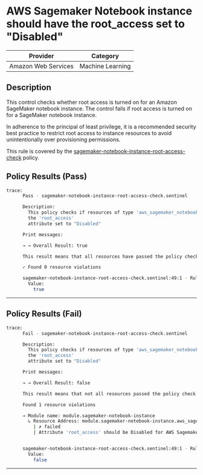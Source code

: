 # AWS Sagemaker Notebook instance should have the root_access set to "Disabled"

| Provider            | Category         |
| ------------------- | ---------------- |
| Amazon Web Services | Machine Learning |

## Description

This control checks whether root access is turned on for an Amazon SageMaker notebook instance. The control fails if root access is turned on for a SageMaker notebook instance.

In adherence to the principal of least privilege, it is a recommended security best practice to restrict root access to instance resources to avoid unintentionally over provisioning permissions.

This rule is covered by the [sagemaker-notebook-instance-root-access-check](../../policies/sagemaker-notebook-instance-root-access-check.sentinel) policy.

## Policy Results (Pass)

```bash
trace:
      Pass - sagemaker-notebook-instance-root-access-check.sentinel

      Description:
        This policy checks if resources of type 'aws_sagemaker_notebook_instance' have
        the 'root_access'
        attribute set to "Disabled"

      Print messages:

      → → Overall Result: true

      This result means that all resources have passed the policy check for the policy sagemaker-notebook-instance-root-access-check.

      ✓ Found 0 resource violations

      sagemaker-notebook-instance-root-access-check.sentinel:49:1 - Rule "main"
        Value:
          true
```

---

## Policy Results (Fail)

```bash
trace:
      Fail - sagemaker-notebook-instance-root-access-check.sentinel

      Description:
        This policy checks if resources of type 'aws_sagemaker_notebook_instance' have
        the 'root_access'
        attribute set to "Disabled"

      Print messages:

      → → Overall Result: false

      This result means that not all resources passed the policy check and the protected behavior is not allowed for the policy sagemaker-notebook-instance-root-access-check.

      Found 1 resource violations

      → Module name: module.sagemaker-notebook-instance
        ↳ Resource Address: module.sagemaker-notebook-instance.aws_sagemaker_notebook_instance.simple_notebook_instance
          | ✗ failed
          | Attribute 'root_access' should be Disabled for AWS Sagemaker Notebook Instance. Refer to https://docs.aws.amazon.com/securityhub/latest/userguide/sagemaker-controls.html#sagemaker-3 for more details.


      sagemaker-notebook-instance-root-access-check.sentinel:49:1 - Rule "main"
        Value:
          false
```

---
